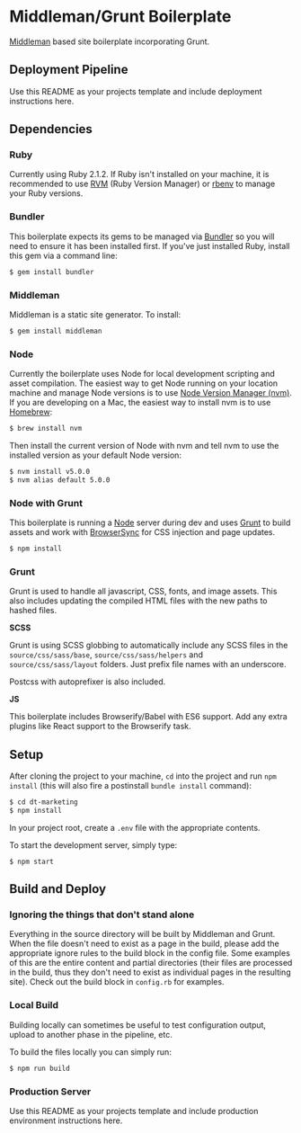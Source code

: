 # Middleman/Grunt Boilerplate

[Middleman](https://middlemanapp.com/) based site boilerplate incorporating Grunt.

## Deployment Pipeline

Use this README as your projects template and include deployment instructions here.

## Dependencies

### Ruby

Currently using Ruby 2.1.2. If Ruby isn't installed on your machine, it is recommended to use [RVM](http://rvm.io/rvm/install) (Ruby Version Manager) or [rbenv](https://github.com/rbenv/rbenv) to manage your Ruby versions.

### Bundler

This boilerplate expects its gems to be managed via [Bundler](http://bundler.io/) so you will need to ensure it has been installed first. If you've just installed Ruby, install this gem via a command line:

```bash
$ gem install bundler
```

### Middleman

Middleman is a static site generator. To install:

```bash
$ gem install middleman
```

### Node

Currently the boilerplate uses Node for local development scripting and asset compilation. The easiest way to get Node running on your location machine and manage Node versions is to use [Node Version Manager (nvm)](https://github.com/creationix/nvm). If you are developing on a Mac, the easiest way to install nvm is to use [Homebrew](http://brew.sh/):

```bash
$ brew install nvm
```

Then install the current version of Node with nvm and tell nvm to use the installed version as your default Node version:

```bash
$ nvm install v5.0.0
$ nvm alias default 5.0.0
```

### Node with Grunt

This boilerplate is running a [Node](https://nodejs.org/) server during dev and uses [Grunt](http://gruntjs.com/) to build assets and work with [BrowserSync](http://browsersync.io/) for CSS injection and page updates.

```bash
$ npm install
```

### Grunt

Grunt is used to handle all javascript, CSS, fonts, and image assets. This also includes updating the compiled HTML files with the new paths to hashed files.

**SCSS**

Grunt is using SCSS globbing to automatically include any SCSS files in the `source/css/sass/base`, `source/css/sass/helpers` and `source/css/sass/layout` folders. Just prefix file names with an underscore.

Postcss with autoprefixer is also included.

**JS**

This boilerplate includes Browserify/Babel with ES6 support. Add any extra plugins like React support to the Browserify task.

## Setup

After cloning the project to your machine, `cd` into the project and run `npm install` (this will also fire a postinstall `bundle install` command):

```bash
$ cd dt-marketing
$ npm install
```

In your project root, create a `.env` file with the appropriate contents.

To start the development server, simply type:

```
$ npm start
```

## Build and Deploy

### Ignoring the things that don't stand alone

Everything in the source directory will be built by Middleman and Grunt. When the file doesn't need to exist as a page in the build, please add the appropriate ignore rules to the build block in the config file. Some examples of this are the entire content and partial directories (their files are processed in the build, thus they don't need to exist as individual pages in the resulting site). Check out the build block in `config.rb` for examples.

### Local Build

Building locally can sometimes be useful to test configuration output, upload to another phase in the pipeline, etc.

To build the files locally you can simply run:

```bash
$ npm run build
```

### Production Server

Use this README as your projects template and include production environment instructions here.
